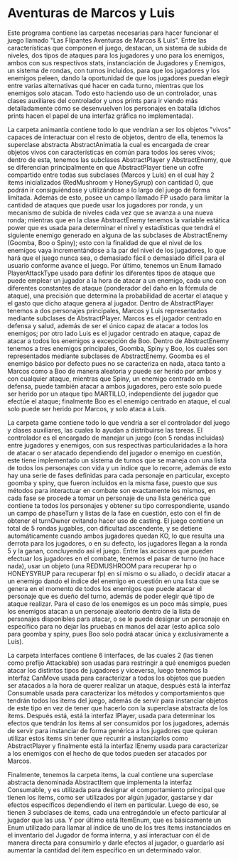 # Aventuras de Marcos y Luis
Este programa contiene las carpetas necesarias para hacer
funcionar el juego llamado "Las Flipantes 
Aventuras de Marcos & Luis". Entre las características que componen el juego, destacan, un sistema de subida de niveles, 
dos tipos de ataques para los jugadores y uno para los enemigos,
ambos con sus respectivos stats, instanciación de Jugadores y Enemigos, un sistema de rondas, con turnos incluidos,
para que los jugadores y los enemigos peleen, dando la oportunidad de que los jugadores puedan elegir
entre varias alternativas qué hacer en cada turno, mientras que los enemigos solo atacan. Todo esto
haciendo uso de un controlador, unas clases auxiliares del controlador y unos prints para ir viendo más detalladamente cómo
se desenvuelven los personajes en batalla (dichos prints hacen el papel de una interfaz gráfica no implementada).

La carpeta animantia contiene todo lo que vendrían a ser
los objetos "vivos" capaces de interactuar con el resto
de objetos, dentro de ella, tenemos la superclase abstracta
AbstractAnimatia la cual es encargada de crear objetos
vivos con características en común para todos los seres vivos;
dentro de esta, tenemos las subclases AbstractPlayer y AbstractEnemy, que
se diferencian principalmente en que AbstractPlayer tiene un cofre
compartido entre todas sus subclases (Marcos y Luis) en el cual hay
2 items inicializados (RedMushroom y HoneySyrup) con cantidad 0,
que podrán ir consiguiéndose y utilizándose a lo largo del juego
de forma limitada. Además de esto, posee un campo
llamado FP usado para limitar la cantidad de ataques
que puede usar los jugadores por ronda, y un mecanismo de subida de niveles cada 
vez que se avanza a una nueva ronda;
mientras que en la clase AbstractEnemy tenemos la variable estática power
que es usada para determinar el nivel y estadísticas
que tendrá el siguiente enemigo generado en alguna de las subclases de
AbstractEnemy (Goomba, Boo o Spiny); esto con la finalidad de que el nivel de los
enemigos vaya incrementándose a la par del nivel de los jugadores,
lo que hará que el juego nunca sea, o demasiado fácil o demasiado
difícil para el usuario conforme avance el juego.
Por último, tenemos un Enum llamado PlayerAttackType usado para definir
los diferentes tipos de ataque que puede emplear un jugador a la hora de 
atacar a un enemigo, cada uno con diferentes constantes de ataque (ponderador del daño
en la fórmula de ataque), una precisión que determina la probabilidad de acertar el ataque y
el gasto que dicho ataque genera al jugador.
Dentro de AbstractPlayer tenemos a dos personajes principales, Marcos y Luis representados
mediante subclases de AbstractPlayer. Marcos es el jugador
centrado en defensa y salud, además de ser el único capaz de atacar a todos los enemigos; por otro lado
Luis es el jugador centrado en ataque, capaz de atacar a todos los enemigos a excepción de Boo.
Dentro de AbstractEnemy tenemos a tres enemigos principales, Goomba, Spiny y Boo, los cuales son representados
mediante subclases de AbstractEnemy. Goomba es el enemigo básico por defecto pues no se caracteriza en nada,
ataca tanto a Marcos como a Boo de manera aleatoria y puede ser herido por ambos y con cualquier ataque,
mientras que Spiny, un enemigo centrado en la defensa, puede también atacar a ambos jugadores, pero
este solo puede ser herido por un ataque tipo MARTILLO, independiente del jugador que efectúe el ataque; 
finalmente Boo es el enemigo centrado en ataque, el cual solo puede ser herido por Marcos, y solo ataca
a Luis.

La carpeta game contiene todo lo que vendría a ser el controlador del juego y clases auxiliares, las cuales
lo ayudan a distribuirse las tareas. El controlador es el encargado de manejar un juego (con 5 rondas incluidas)
entre jugadores y enemigos, con sus respectivas particularidades a la hora de atacar o ser atacado dependiendo
del jugador o enemigo en cuestión, este tiene implementado un sistema de turnos que se maneja con una lista
de todos los personajes con vida y un índice que lo recorre, además de esto hay una serie de fases
definidas para cada personaje en particular, excepto goomba y spiny, que fueron incluidos en la misma fase,
puesto que sus métodos para interactuar en combate son exactamente los mismos, en cada fase se procede a tomar
un personaje de una lista genérica que contiene ta todos los personajes y obtener su tipo correspondiente,
usando un campo de phaseTurn y listas de la fase en cuestión, esto con el fin de obtener el turnOwner
evitando hacer uso de casting. El juego contiene un total de 5 rondas jugables, con dificultad ascendente, y
se detiene automáticamente cuando ambos jugadores quedan KO, lo que resulta una derrota para los jugadores, o en su
defecto, los jugadores llegan a la ronda 5 y la ganan, concluyendo así el juego.
Entre las acciones que pueden efectuar los jugadores en el combate, tenemos el pasar de turno (no hace nada),
usar un objeto (una REDMUSHROOM para recuperar hp o HONEYSYRUP para recuperar fp) en sí mismo o
su aliado, o decidir atacar a un enemigo dando el índice del enemigo en cuestión en una lista que
se genera en el momento de todos los enemigos que puede atacar el personaje que es dueño del turno,
además de poder elegir qué tipo de ataque realizar. Para el caso de los enemigos es un poco más simple,
pues los enemigos atacan a un personaje aleatorio dentro de la lista de personajes disponibles para
atacar, o se le puede designar un personaje en específico para no dejar las pruebas en manos del azar
(esto aplica solo para goomba y spiny, pues Boo solo podrá atacar única y exclusivamente a Luis).

La carpeta interfaces contiene 6 interfaces, de las cuales 2 (las tienen como
prefijo Attackable) son usadas para restringir a qué enemigos pueden atacar
los distintos tipos de jugadores y viceversa, luego tenemos la interfaz
CanMove usada para caracterizar a todos los objetos que pueden ser
atacados a la hora de querer realizar un ataque, después está la interfaz
Consumable usada para caracterizar los métodos y comportamientos que tendrán
todos los items del juego, además de servir para instanciar objetos de este tipo
en vez de tener que hacerlo con la superclase abstracta de los items. Después está,
está la interfaz IPlayer, usada para determinar los efectos que tendrán los items
al ser consumidos por los jugadores, además de servir para instanciar de forma genérica
a los jugadores que quieran utilizar estos items sin tener que recurrir a
instanciarlos como AbstractPlayer y finalmente está la interfaz IEnemy usada para caracterizar
a los enemigos con el hecho de que todos pueden ser atacados por Marcos.

Finalmente, tenemos la carpeta items, la cual contiene una superclase abstracta 
denominada AbstractItem que implementa la interfaz Consumable, y es utilizada
para designar el comportamiento principal que tienen los items, como ser
utilizados por algún jugador, gastarse y dar efectos específicos dependiendo
el item en particular. Luego de eso, se tienen 3 subclases de items,
cada una entregándole un efecto particular al jugador que las usa.
Y por último está ItemEnum, que es básicamente un Enum utilizado
para llamar al índice de uno de los tres ítems instanciados en el
inventario del Jugador de forma interna, y así interactuar con él
de manera directa para consumirlo y darle efectos al jugador, o guardarlo
así aumentar la cantidad del item específico en un determinado valor.